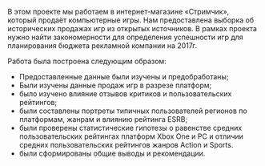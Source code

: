 В этом проекте мы работаем в интернет-магазине «Стримчик», который продаёт компьютерные игры. Нам предоставлена выборка об исторических продажах игр из открытых источников. В рамках проекта нужно найти закономерности для определения успешности игр для планирования бюджета рекламной компании на 2017г.

Работа была построена следующим образом:
- Предоставленные данные были изучены и предобработаны;
- Были изучены данные продаж игр в разрезе платформ;
- было изучено влияние отзывов критиков и пользовательских рейтингов;
- были составлены портреты типичных пользователей регионов по платформам, жанрам и влиянию рейтинга ESRB;
- были проверены статистические гипотезы о равенстве средних пользовательских рейтингах платформ Xbox One и PC и отличии средних пользовательских рейтингов жанров Action и Sports.
- были сформированы общие выводы и рекомендации.
